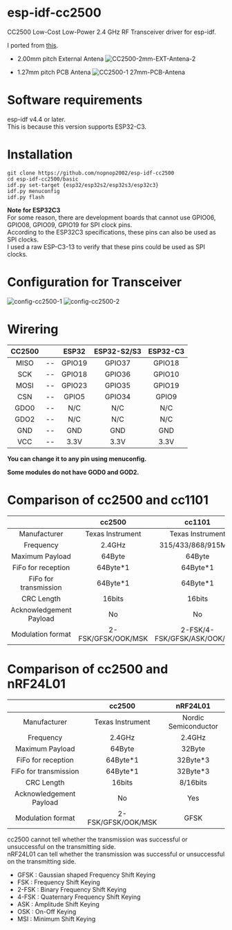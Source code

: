 # esp-idf-cc2500
CC2500 Low-Cost Low-Power 2.4 GHz RF Transceiver driver for esp-idf.   

I ported from [this](https://github.com/nopnop2002/Arduino-CC2500).

- 2.00mm pitch External Antena
![CC2500-2mm-EXT-Antena-2](https://user-images.githubusercontent.com/6020549/167327153-d0f6a162-9d2f-448d-b1e2-a591432f435e.JPG)

- 1.27mm pitch PCB Antena
![CC2500-1 27mm-PCB-Antena](https://user-images.githubusercontent.com/6020549/167327177-b06ff78e-08a6-4599-907d-366c79189f1d.JPG)



# Software requirements
esp-idf v4.4 or later.   
This is because this version supports ESP32-C3.   

# Installation

```Shell
git clone https://github.com/nopnop2002/esp-idf-cc2500
cd esp-idf-cc2500/basic
idf.py set-target {esp32/esp32s2/esp32s3/esp32c3}
idf.py menuconfig
idf.py flash
```

__Note for ESP32C3__   
For some reason, there are development boards that cannot use GPIO06, GPIO08, GPIO09, GPIO19 for SPI clock pins.   
According to the ESP32C3 specifications, these pins can also be used as SPI clocks.   
I used a raw ESP-C3-13 to verify that these pins could be used as SPI clocks.   


# Configuration for Transceiver   
![config-cc2500-1](https://user-images.githubusercontent.com/6020549/167327207-ae2e51de-b6af-4b0a-9434-1e67dd5c17a5.jpg)
![config-cc2500-2](https://user-images.githubusercontent.com/6020549/167327210-20f6f3c4-7339-4cfd-9789-94a8d9099347.jpg)

# Wirering

|CC2500||ESP32|ESP32-S2/S3|ESP32-C3|
|:-:|:-:|:-:|:-:|:-:|
|MISO|--|GPIO19|GPIO37|GPIO18|
|SCK|--|GPIO18|GPIO36|GPIO10|
|MOSI|--|GPIO23|GPIO35|GPIO19|
|CSN|--|GPIO5|GPIO34|GPIO9|
|GDO0|--|N/C|N/C|N/C|
|GDO2|--|N/C|N/C|N/C|
|GND|--|GND|GND|GND|
|VCC|--|3.3V|3.3V|3.3V|

__You can change it to any pin using menuconfig.__   

__Some modules do not have GOD0 and GOD2.__   


# Comparison of cc2500 and cc1101
||cc2500|cc1101|
|:-:|:-:|:-:|
|Manufacturer|Texas Instrument|Texas Instrument|
|Frequency|2.4GHz|315/433/868/915MHz|
|Maximum Payload|64Byte|64Byte|
|FiFo for reception|64Byte*1|64Byte*1|
|FiFo for transmission|64Byte*1|64Byte*1|
|CRC Length|16bits|16bits|
|Acknowledgement Payload|No|No|
|Modulation format|2-FSK/GFSK/OOK/MSK|2-FSK/4-FSK/GFSK/ASK/OOK/MSK|


# Comparison of cc2500 and nRF24L01
||cc2500|nRF24L01|
|:-:|:-:|:-:|
|Manufacturer|Texas Instrument|Nordic Semiconductor|
|Frequency|2.4GHz|2.4GHz|
|Maximum Payload|64Byte|32Byte|
|FiFo for reception|64Byte*1|32Byte*3|
|FiFo for transmission|64Byte*1|32Byte*3|
|CRC Length|16bits|8/16bits|
|Acknowledgement Payload|No|Yes|
|Modulation format|2-FSK/GFSK/OOK/MSK|GFSK|

cc2500 cannot tell whether the transmission was successful or unsuccessful on the transmitting side.   
nRF24L01 can tell whether the transmission was successful or unsuccessful on the transmitting side.   

- GFSK  : Gaussian shaped Frequency Shift Keying
- FSK   : Frequency Shift Keying
- 2-FSK : Binary Frequency Shift Keying
- 4-FSK : Quaternary Frequency Shift Keying
- ASK   : Amplitude Shift Keying
- OSK   : On-Off Keying
- MSI   : Minimum Shift Keying

